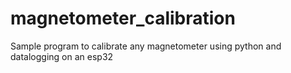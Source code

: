 # magnetometer_calibration
Sample program to calibrate any magnetometer using python and datalogging on an esp32
